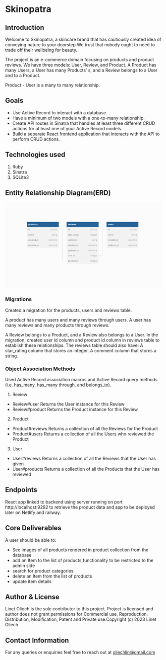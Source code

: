 # Skinopatra
## Introduction
Welcome to Skinopatra, a skincare brand that has cautiously created idea of conveying nature to your doorstep.We trust that nobody ought to need to trade off their wellbeing for beauty.

The project is an e-commerce domain focusing on products and product reviews. We have three models: User, Review, and Product. A Product has many Users, a User has many Products’ s, and a Review belongs to a User and to a Product.

Product - User is a many to many relationship.

## Goals
* Use Active Record to interact with a database.
* Have a minimum of two models with a one-to-many relationship.
* Create API routes in Sinatra that handles at least three different CRUD actions for at least one of your Active Record models.
* Build a separate React frontend application that interacts with the API to perform CRUD actions. 

## Technologies used
1. Ruby
2. Sinatra
3. SQLite3

## Entity Relationship Diagram(ERD)

![alt text](images/dbdiagram.png)


### Migrations
Created a migration for the products, users and reviews table.

A product has many users and many reviews through users. A user has many reviews and many products through reviews.

A Review belongs to a Product, and a Review also belongs to a User. In the migration, created user id column and product id column in reviews table to establish these relationships.
The reviews table should also have:
A star_rating column that stores an integer.
A comment column that stores a string.


### Object Association Methods
Used Active Record association macros and Active Record query methods (i.e. has_many, has_many through, and belongs_to).

1. Review
* Review#user
  Returns the User instance for this Review
* Review#product
  Returns the Product instance for this Review
2. Product
* Product#reviews
  Returns a collection of all the Reviews for the Product
* Product#users
  Returns a collection of all the Users who reviewed the Product
3. User
* User#reviews
  Returns a collection of all the Reviews that the User has given
* User#products
  Returns a collection of all the Products that the User has reviewed

## Endpoints
React app linked to backend using server running on port http://localhost:9292 to retrieve the product data and app to be deployed later on Netlify and railway.

## Core Deliverables 
A user should be able to:
 * See images of all products rendered in product collection from the database
 * add an Item to the list of products,functionality to be restricted to the admin side
 * search for product categories 
 * delete an Item from the list of products
 * update item details 

## Author & License
Linet Oliech is the sole contributor to this project. Project is licensed and author does not grant permissions for Commercial use, Reproduction, Distribution, Modification, Patent and Private use.Copyright (c) 2023 Linet Oliech

## Contact Information
For any queries or enquiries feel free to reach out at oliechlin@gmail.com
